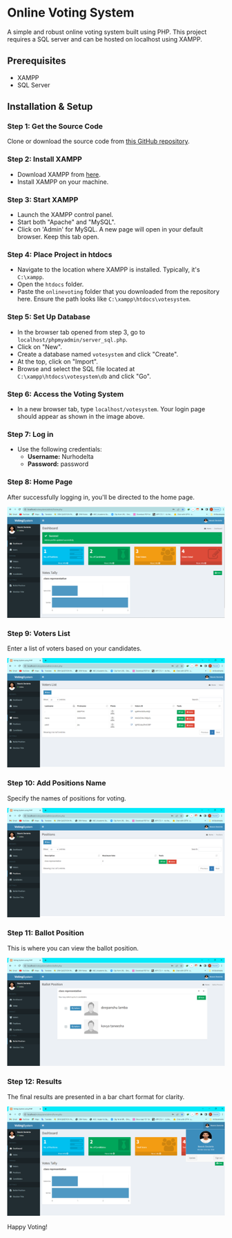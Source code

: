# Online Voting System

A simple and robust online voting system built using PHP. This project requires a SQL server and can be hosted on localhost using XAMPP.

 <!-- Add the direct link to your image in place of URL_TO_YOUR_IMAGE -->

## Prerequisites
- XAMPP
- SQL Server

## Installation & Setup

### Step 1: Get the Source Code
Clone or download the source code from [this GitHub repository](https://github.com/jaypatel7789/Online_Voting-System.git).  <!-- Add the link to your repository in place of URL_TO_YOUR_REPOSITORY -->

### Step 2: Install XAMPP
- Download XAMPP from [here](https://www.apachefriends.org/download.html).
- Install XAMPP on your machine.

### Step 3: Start XAMPP
- Launch the XAMPP control panel.
- Start both "Apache" and "MySQL".
- Click on 'Admin' for MySQL. A new page will open in your default browser. Keep this tab open.

### Step 4: Place Project in htdocs
- Navigate to the location where XAMPP is installed. Typically, it's `C:\xampp`.
- Open the `htdocs` folder.
- Paste the `onlinevoting` folder that you downloaded from the repository here. Ensure the path looks like `C:\xampp\htdocs\votesystem`.

### Step 5: Set Up Database
- In the browser tab opened from step 3, go to `localhost/phpmyadmin/server_sql.php`.
- Click on "New".
- Create a database named `votesystem` and click "Create".
- At the top, click on "Import".
- Browse and select the SQL file located at `C:\xampp\htdocs\votesystem\db` and click "Go".

### Step 6: Access the Voting System
- In a new browser tab, type `localhost/votesystem`. Your login page should appear as shown in the image above.

### Step 7: Log in
- Use the following credentials:
  - **Username:** Nurhodelta
  - **Password:** password

### Step 8: Home Page
After successfully logging in, you'll be directed to the home page.

![Home Page](votesystem/images/step7.png)

### Step 9: Voters List
Enter a list of voters based on your candidates.

![Voters List](votesystem/images/step9.png)

### Step 10: Add Positions Name
Specify the names of positions for voting.

![Positions Name](votesystem/images/step10.png)

### Step 11: Ballot Position
This is where you can view the ballot position.

![Ballot Position](votesystem/images/step12.png)

### Step 12: Results
The final results are presented in a bar chart format for clarity.

![Final Results](votesystem/images/step13.png)


Happy Voting!
